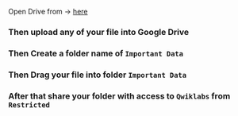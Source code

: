 Open Drive from -> [here](https://drive.google.com/)

### Then upload any of your file into Google Drive

### Then Create a folder name of `Important Data`

### Then Drag your file into folder `Important Data`

### After that share your folder with access to `Qwiklabs` from `Restricted`
